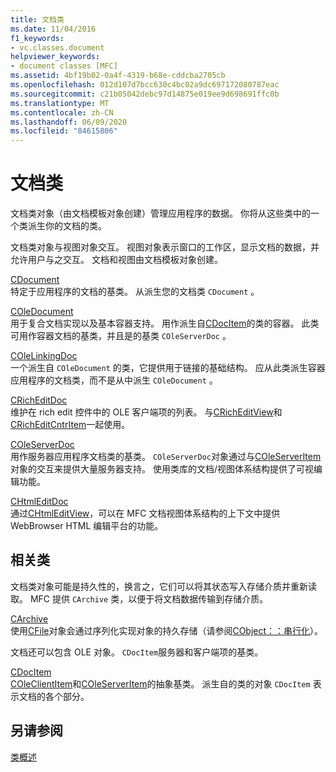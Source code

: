 ```yaml
---
title: 文档类
ms.date: 11/04/2016
f1_keywords:
- vc.classes.document
helpviewer_keywords:
- document classes [MFC]
ms.assetid: 4bf19b02-0a4f-4319-b68e-cddcba2705cb
ms.openlocfilehash: 012d107d7bcc630c4bc02a9dc697172080787eac
ms.sourcegitcommit: c21b05042debc97d14875e019ee9d698691ffc0b
ms.translationtype: MT
ms.contentlocale: zh-CN
ms.lasthandoff: 06/09/2020
ms.locfileid: "84615806"
---
```

# <a name="document-classes"></a>文档类

文档类对象（由文档模板对象创建）管理应用程序的数据。 你将从这些类中的一个类派生你的文档的类。

文档类对象与视图对象交互。 视图对象表示窗口的工作区，显示文档的数据，并允许用户与之交互。 文档和视图由文档模板对象创建。

[CDocument](reference/cdocument-class.md)<br/>
特定于应用程序的文档的基类。 从派生您的文档类 `CDocument` 。

[COleDocument](reference/coledocument-class.md)<br/>
用于复合文档实现以及基本容器支持。 用作派生自[CDocItem](reference/cdocitem-class.md)的类的容器。 此类可用作容器文档的基类，并且是的基类 `COleServerDoc` 。

[COleLinkingDoc](reference/colelinkingdoc-class.md)<br/>
一个派生自 `COleDocument` 的类，它提供用于链接的基础结构。 应从此类派生容器应用程序的文档类，而不是从中派生 `COleDocument` 。

[CRichEditDoc](reference/cricheditdoc-class.md)<br/>
维护在 rich edit 控件中的 OLE 客户端项的列表。 与[CRichEditView](reference/cricheditview-class.md)和[CRichEditCntrItem](reference/cricheditcntritem-class.md)一起使用。

[COleServerDoc](reference/coleserverdoc-class.md)<br/>
用作服务器应用程序文档类的基类。 `COleServerDoc`对象通过与[COleServerItem](reference/coleserveritem-class.md)对象的交互来提供大量服务器支持。 使用类库的文档/视图体系结构提供了可视编辑功能。

[CHtmlEditDoc](reference/chtmleditdoc-class.md)<br/>
通过[CHtmlEditView](reference/chtmleditview-class.md)，可以在 MFC 文档视图体系结构的上下文中提供 WebBrowser HTML 编辑平台的功能。

## <a name="related-classes"></a>相关类

文档类对象可能是持久性的，换言之，它们可以将其状态写入存储介质并重新读取。 MFC 提供 `CArchive` 类，以便于将文档数据传输到存储介质。

[CArchive](reference/carchive-class.md)<br/>
使用[CFile](reference/cfile-class.md)对象会通过序列化实现对象的持久存储（请参阅[CObject：：串行化](reference/cobject-class.md#serialize)）。

文档还可以包含 OLE 对象。 `CDocItem`服务器和客户端项的基类。

[CDocItem](reference/cdocitem-class.md)<br/>
[COleClientItem](reference/coleclientitem-class.md)和[COleServerItem](reference/coleserveritem-class.md)的抽象基类。 派生自的类的对象 `CDocItem` 表示文档的各个部分。

## <a name="see-also"></a>另请参阅

[类概述](class-library-overview.md)
